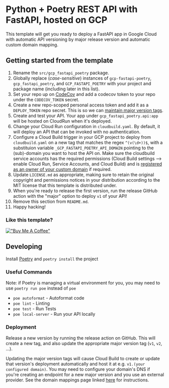 # Python + Poetry REST API with FastAPI, hosted on GCP

This template will get you ready to deploy a FastAPI app in Google Cloud with automatic API versioning by major release version and automatic custom domain mapping.

## Getting started from the template
1. Rename the `src/gcp_fastapi_poetry` package.
1. Globally replace (*case-sensitive*) instances of `gcp-fastapi-poetry`, `gcp_fastapi_poetry`, and `GCP_FASTAPI_POETRY` with your project and package name (including later in this list).
1. Set your repo up on [CodeCov](https://app.codecov.io/) and add a codecov token to your repo under the `CODECOV_TOKEN` secret.
1. Create a new repo-scoped personal access token and add it as a `DEPLOY_TOKEN` repo secret. This is so we can [maintain major version tags](https://github.community/t/action-does-not-trigger-another-on-push-tag-action/17148/8).
1. Create and test your API. Your app under `gcp_fastapi_poetry.api:app` will be hosted on CloudRun when it's deployed.
1. Change your Cloud Run configuration in `cloudbuild.yaml`. By default, it will deploy an API that can be invoked with no authentication.
1. Configure a Cloud Build trigger in your GCP project to deploy from `cloudbuild.yaml` on a new tag that matches the regex `^(v(\d+))$`, with a substituion variable `_GCP_FASTAPI_POETRY_API_DOMAIN` pointing to the (sub)-domain you want to host the API on. Make sure the cloudbuild service accounts has the required permissions (Cloud Build settings --> enable Cloud Run, Service Accounts, and Cloud Build) and is [registered as an owner of your custom domain](https://stackoverflow.com/a/70510793) if required.
1. Update `LICENSE.md` as appropriate, making sure to retain the original copyright and permissions notices in your distribution according to the MIT license that this template is distributed under.
1. When you're ready to release the first version, run the release GitHub action with the "major" option to deploy `v1` of your API!
1. Remove this section from `README.md`.
1. Happy hacking!

### Like this template?
[!["Buy Me A Coffee"](https://www.buymeacoffee.com/assets/img/custom_images/purple_img.png)](https://www.buymeacoffee.com/k2bd)


## Developing

Install [Poetry](https://python-poetry.org/) and `poetry install` the project

### Useful Commands

Note: if Poetry is managing a virtual environment for you, you may need to use `poetry run poe` instead of `poe`

- `poe autoformat` - Autoformat code
- `poe lint` - Linting
- `poe test` - Run Tests
- `poe local-server` - Run your API locally

### Deployment

Release a new version by running the release action on GitHub.
This will create a new tag, and also update the appropriate major version tag (`v1`, `v2`, ...).

Updating the major version tags will cause Cloud Build to create or update that version's deployment automatically and host it at e.g. `v1.(your configured domain)`. You may need to configure your domain's DNS if you're creating an endpoint for a new major version and you use an external provider. See the domain mappings page linked [here](https://cloud.google.com/run/docs/mapping-custom-domains#map) for instructions.
